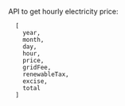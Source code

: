 API to get hourly electricity price:
```
  [
    year,
    month,
    day,
    hour,
    price,
    gridFee,
    renewableTax,
    excise,
    total
  ]
```
